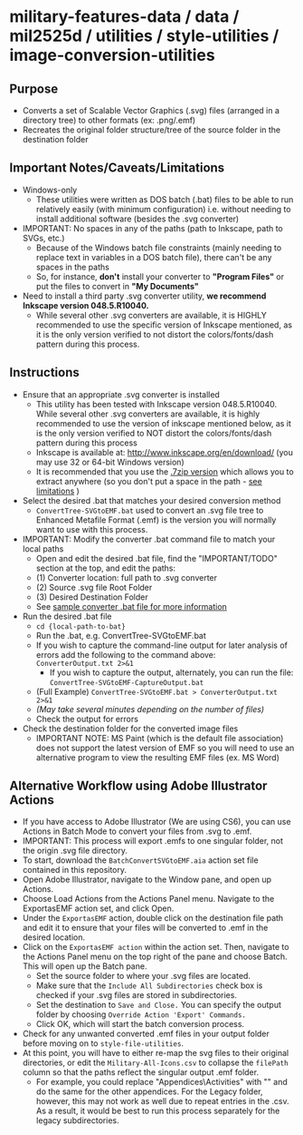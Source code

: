 # military-features-data / data / mil2525d / utilities / style-utilities / image-conversion-utilities

## Purpose

* Converts a set of Scalable Vector Graphics (.svg) files (arranged in a directory tree) to other formats (ex: .png/.emf)
* Recreates the original folder structure/tree of the source folder in the destination folder

## Important Notes/Caveats/Limitations

* Windows-only
    * These utilities were written as DOS batch (.bat) files to be able to run relatively easily (with minimum configuration) i.e. without needing to install additional software (besides the .svg converter)
* IMPORTANT: No spaces in any of the paths (path to Inkscape, path to SVGs, etc.)
    * Because of the Windows batch file constraints (mainly needing to replace text in variables in a DOS batch file), there can't be any spaces in the paths
    * So, for instance, **don't** install your converter to **"Program Files"** or put the files to convert in **"My Documents"**
* Need to install a third party .svg converter utility, **we recommend Inkscape version 048.5.R10040.**
    * While several other .svg converters are available, it is HIGHLY recommended to use the specific version of Inkscape mentioned, as it is the only version verified to not distort the colors/fonts/dash pattern during this process. 

## Instructions 

* Ensure that an appropriate .svg converter is installed
    * This utility has been tested with Inkscape version 048.5.R10040. While several other .svg converters are available, it is highly recommended to use the version of inkscape mentioned below, as it is the only version verified to NOT distort the colors/fonts/dash pattern during this process
    * Inkscape is available at: http://www.inkscape.org/en/download/ (you may use 32 or 64-bit Windows version)
    * It is recommended that you use the [.7zip version](https://inkscape.org/en/gallery/item/3932/Inkscape-0.91-1-win32.7z) which allows you to extract anywhere (so you don't put a space in the path - [see limitations](#important-notescaveatslimitations) )
* Select the desired .bat that matches your desired conversion method
    * `ConvertTree-SVGtoEMF.bat` used to convert an .svg file tree to Enhanced Metafile Format (.emf) is the version you will normally want to use with this process.
* IMPORTANT: Modify the converter .bat command file to match your local paths
    *  Open and edit the desired .bat file, find the "IMPORTANT/TODO" section at the top, and edit the paths:
    *  (1) Converter location: full path to .svg converter
    *  (2) Source .svg file Root Folder
    *  (3) Desired Destination Folder
    *  See [sample converter .bat file for more information](./ConvertTree-SVGtoEMF.bat)
*  Run the desired .bat file
    *  `cd {local-path-to-bat}`
    *  Run the .bat, e.g. ConvertTree-SVGtoEMF.bat
    *  If you wish to capture the command-line output for later analysis of errors add the following to the command above: `ConverterOutput.txt 2>&1`
        *  If you wish to capture the output, alternately, you can run the file: `ConvertTree-SVGtoEMF-CaptureOutput.bat`
    *  (Full Example)  `ConvertTree-SVGtoEMF.bat > ConverterOutput.txt 2>&1` 
    *  *(May take several minutes depending on the number of files)*
    *  Check the output for errors
*  Check the destination folder for the converted image files
    * IMPORTANT NOTE: MS Paint (which is the default file association) does not support the latest version of EMF so you will need to use an alternative program to view the resulting EMF files (ex. MS Word)

## Alternative Workflow using Adobe Illustrator Actions

* If you have access to Adobe Illustrator (We are using CS6), you can use Actions in Batch Mode to convert your files from .svg to .emf.
* IMPORTANT: This process will export .emfs to one singular folder, not the origin .svg file directory.
* To start, download the `BatchConvertSVGtoEMF.aia` action set file contained in this repository.
* Open Adobe Illustrator, navigate to the Window pane, and open up Actions.
* Choose Load Actions from the Actions Panel menu. Navigate to the ExportasEMF action set, and click Open. 
* Under the `ExportasEMF` action, double click on the destination file path and edit it to ensure that your files will be converted to .emf in the desired location.
* Click on the `ExportasEMF action` within the action set. Then, navigate to the Actions Panel menu on the top right of the pane and choose Batch. This will open up the Batch pane.
    * Set the source folder to where your .svg files are located.
    * Make sure that the `Include All Subdirectories` check box is checked if your .svg files are stored in subdirectories.
    * Set the destination to `Save and Close.` You can specify the output folder by choosing `Override Action 'Export' Commands.`
    * Click OK, which will start the batch conversion process.
* Check for any unwanted converted .emf files in your output folder before moving on to `style-file-utilities`. 
* At this point, you will have to either re-map the svg files to their original directories, or edit the `Military-All-Icons.csv` to collapse the `filePath` column so that the paths reflect the singular output .emf folder. 
    * For example, you could replace "Appendices\Activities" with "" and do the same for the other appendices. For the Legacy folder, however, this may not work as well due to repeat entries in the .csv. As a result, it would be best to run this process separately for the legacy subdirectories. 